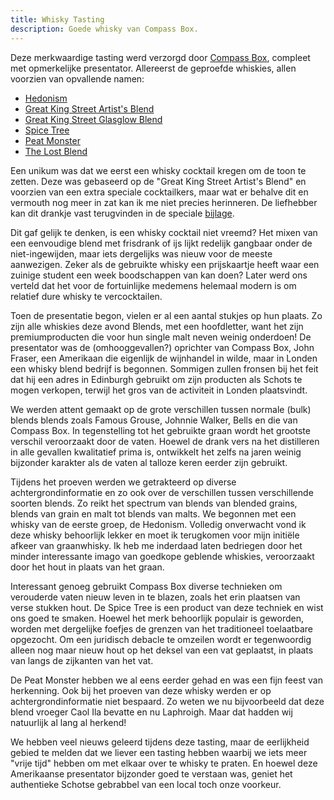 ```yaml
---
title: Whisky Tasting
description: Goede whisky van Compass Box.
---
```

[1]: http://www.compassboxwhisky.com/
[2]: http://www.masterofmalt.com/whiskies/compass-box-hedonism-whisky/
[3]: https://www.masterofmalt.com/whiskies/compass-box-great-king-street-artists-blend-50cl-whisky/
[4]: http://www.masterofmalt.com/whiskies/compass-box-great-king-street-artists-blend-whisky/
[5]: http://www.masterofmalt.com/whiskies/compass-box-spice-tree-whisky/
[6]: http://www.masterofmalt.com/whiskies/compass-box-the-peat-monster-whisky/
[7]: http://www.masterofmalt.com/whiskies/compass-box/compass-box-the-lost-blend-whisky/
[8]: /asset/Great-King-Street-Cocktail-Collection.pdf

Deze merkwaardige tasting werd verzorgd door [Compass Box][1], compleet met opmerkelijke presentator. Allereerst de geproefde whiskies, allen voorzien van opvallende namen:

 - [Hedonism][2]
 - [Great King Street Artist's Blend][3]
 - [Great King Street Glasglow Blend][4]
 - [Spice Tree][5]
 - [Peat Monster][6]
 - [The Lost Blend][7]

<a name="more"></a>
 
Een unikum was dat we eerst een whisky cocktail kregen om de toon te zetten. Deze was gebaseerd op de "Great King Street Artist's Blend" en voorzien van een extra speciale cocktailkers, maar wat er behalve dit en vermouth nog meer in zat kan ik me niet precies herinneren. De liefhebber kan dit drankje vast terugvinden in de speciale [bijlage][8].

Dit gaf gelijk te denken, is een whisky cocktail niet vreemd? Het mixen van een eenvoudige blend met frisdrank of ijs lijkt redelijk gangbaar onder de niet-ingewijden, maar iets dergelijks was nieuw voor de meeste aanwezigen. Zeker als de gebruikte whisky een prijskaartje heeft waar een zuinige student een week boodschappen van kan doen? Later werd ons verteld dat het voor de fortuinlijke medemens helemaal modern is om relatief dure whisky te vercocktailen.

Toen de presentatie begon, vielen er al een aantal stukjes op hun plaats. Zo zijn alle whiskies deze avond Blends, met een hoofdletter, want het zijn premiumproducten die voor hun single malt neven weinig onderdoen! De presentator was de (omhooggevallen?) oprichter van Compass Box, John Fraser, een Amerikaan die eigenlijk de wijnhandel in wilde, maar in Londen een whisky blend bedrijf is begonnen. Sommigen zullen fronsen bij het feit dat hij een adres in Edinburgh gebruikt om zijn producten als Schots te mogen verkopen, terwijl het gros van de activiteit in Londen plaatsvindt.

We werden attent gemaakt op de grote verschillen tussen normale (bulk) blends blends zoals Famous Grouse, Johnnie Walker, Bells en die van Compass Box. In tegenstelling tot het gebruikte graan wordt het grootste verschil veroorzaakt door de vaten. Hoewel de drank vers na het distilleren in alle gevallen kwalitatief prima is, ontwikkelt het zelfs na jaren weinig bijzonder karakter als de vaten al talloze keren eerder zijn gebruikt.

Tijdens het proeven werden we getrakteerd op diverse achtergrondinformatie en zo ook over de verschillen tussen verschillende soorten blends. Zo reikt het spectrum van blends van blended grains, blends van grain en malt tot blends van malts. We begonnen met een whisky van de eerste groep, de Hedonism. Volledig onverwacht vond ik deze whisky behoorlijk lekker en moet ik terugkomen voor mijn initiële afkeer van graanwhisky. Ik heb me inderdaad laten bedriegen door het minder interessante imago van goedkope geblende whiskies, veroorzaakt door het hout in plaats van het graan.

Interessant genoeg gebruikt Compass Box diverse technieken om verouderde vaten nieuw leven in te blazen, zoals het erin plaatsen van verse stukken hout. De Spice Tree is een product van deze techniek en wist ons goed te smaken. Hoewel het merk behoorlijk populair is geworden, worden met dergelijke foefjes de grenzen van het traditioneel toelaatbare opgezocht. Om een juridisch debacle te omzeilen wordt er tegenwoordig alleen nog maar nieuw hout op het deksel van een vat geplaatst, in plaats van langs de zijkanten van het vat.

De Peat Monster hebben we al eens eerder gehad en was een fijn feest van herkenning. Ook bij het proeven van deze whisky werden er op achtergrondinformatie niet bespaard. Zo weten we nu bijvoorbeeld dat deze blend vroeger Caol Ila bevatte en nu Laphroigh. Maar dat hadden wij natuurlijk al lang al herkend!

We hebben veel nieuws geleerd tijdens deze tasting, maar de eerlijkheid gebied te melden dat we liever een tasting hebben waarbij we iets meer "vrije tijd" hebben om met elkaar over te whisky te praten. En hoewel deze Amerikaanse presentator bijzonder goed te verstaan was, geniet het authentieke Schotse gebrabbel van een local toch onze voorkeur.